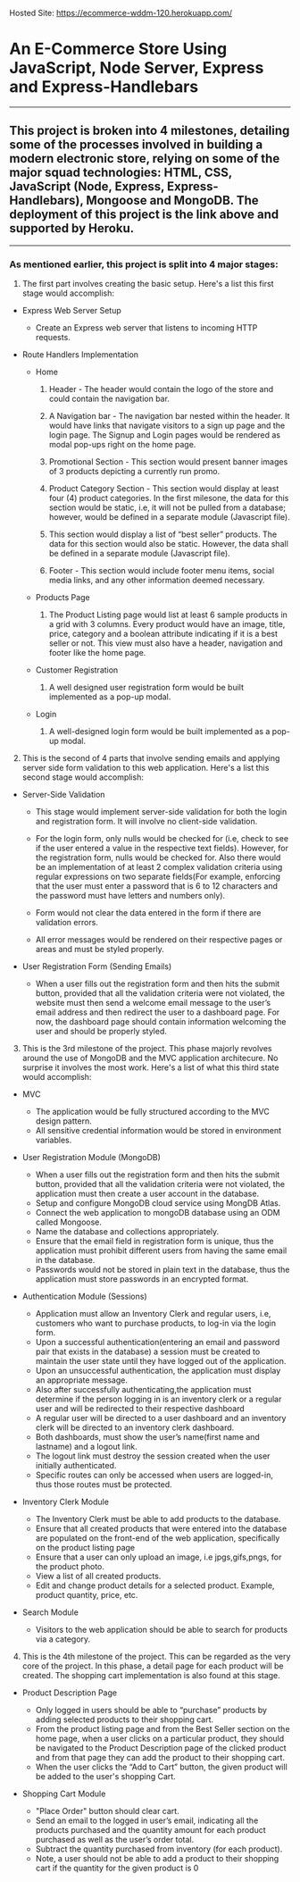 Hosted Site: https://ecommerce-wddm-120.herokuapp.com/

# An E-Commerce Store Using JavaScript, Node Server, Express and Express-Handlebars

***

## This project is broken into 4 milestones, detailing some of the processes involved in building a modern electronic store, relying on some of the major squad technologies: HTML, CSS, JavaScript (Node, Express, Express-Handlebars), Mongoose and MongoDB. The deployment of this project is the link above and supported by Heroku.

***

### As mentioned earlier, this project is split into 4 major stages:

1. The first part involves creating the basic setup. Here's a list this first stage would accomplish:

* Express Web Server Setup
	+ Create an Express web server that listens to incoming HTTP requests.

* Route Handlers Implementation
	+ Home 

		1. Header - The header would contain the logo of the store and could contain the navigation bar.

		2. A Navigation bar - The navigation bar nested within the header. It would have links that navigate visitors to  a sign up page and the login page. The Signup and Login pages would be rendered as modal pop-ups right on the home page. 

		3. Promotional Section - This section would present banner images of 3 products depicting a currently run promo.

		4. Product Category Section - This section would display at least four (4) product categories. In the first milesone, the data for this section would be static, i.e, it will not be pulled from a database; however, would be defined in a separate module (Javascript file).

		5. This section would display a list of “best seller” products. The data for this section would also be static. 
		However, the data shall be defined in a separate module (Javascript file).

		6. Footer  - This section would include footer menu items, social media links, and any other information deemed necessary.

	+ Products Page

		1. The Product Listing page would list at least 6 sample products in a  grid with 3 columns. Every product would have an image, title, price, category and a boolean attribute indicating if it is a best seller or not. This view must also have a header, navigation and footer like the home page. 

	+ Customer Registration

		1. A well designed user registration form would be built implemented as a pop-up modal. 

	+ Login

		1. A well-designed login form would be built implemented as a pop-up modal. 
 

2. This is the second of 4 parts that involve sending emails and applying server side form validation to this web application. Here's a list this second stage would accomplish:


* Server-Side Validation
	+ This stage would implement server-side validation for both the login and registration form. It will involve no client-side validation.

	+ For the login form, only nulls would be checked for (i.e, check to see if the user entered a value in the respective text fields). However, for the registration form, nulls would be checked for. Also there would be an implementation of at least 2 complex validation criteria using regular expressions on two separate fields(For example, enforcing that the user must enter a password that is 6 to 12 characters and the password must have letters and numbers only). 

	+ Form would not clear the data entered in the form if there are validation errors.

	+ All error messages would be rendered on their respective pages or areas and must be styled properly.

* User Registration Form (Sending Emails)

	+ When a user fills out the registration form and then hits the submit button, provided that all the validation criteria were not violated, the website must then send a welcome email message to the user’s email address and then redirect the user to a dashboard page. For now, the dashboard page should contain information welcoming the user and should be properly styled.
	
3. This is the 3rd milestone of the project. This phase majorly revolves around the use of MongoDB and the MVC application architecure. No surprise it involves the most work. Here's a list of what this third state would accomplish:

* MVC
	+ The application would be fully structured according to the MVC design pattern. 
	+ All sensitive credential information would be stored in environment variables.  
	
* User Registration Module (MongoDB) 
	+ When a user fills out the registration form and then hits the submit button, provided that all the validation criteria were not violated, the application must then create a user account in the database. 
	+ Setup and configure MongoDB cloud service using MongDB Atlas.
	+ Connect the web application to mongoDB database using  an ODM called Mongoose.
	+ Name the database and collections appropriately.
	+ Ensure that the email field in registration form is unique, thus the application must prohibit different users from having the same email in the database.
	+ Passwords would not be stored in plain text in the database, thus the application must store passwords in an encrypted format.
	
* Authentication Module (Sessions)
	+ Application must allow an Inventory Clerk and  regular users, i.e, customers who want to purchase products, to log-in via the login form.
	+ Upon a successful authentication(entering an email and password pair that exists in the database) a session must be created to maintain the user state until they have logged out of the application. 
	+ Upon an unsuccessful authentication, the application must display an appropriate message.
	+ Also after successfully authenticating,the application must determine if the person logging in is an inventory clerk or a regular user and will be redirected to their respective dashboard
	+ A regular user will be directed to a user dashboard and an inventory clerk will be directed to an inventory clerk dashboard.
	+ Both dashboards, must show the user’s name(first name and lastname) and a logout link.
	+ The logout link must destroy the session created when the user initially authenticated.
	+ Specific routes can only be accessed when users are logged-in, thus those routes must be protected.
	
* Inventory Clerk Module
	+ The Inventory Clerk must be able to add products to the database.
	+ Ensure that all created products that were entered into the database are populated on the front-end of the web application, specifically on the product listing page
	+ Ensure that a user can only upload an image, i.e jpgs,gifs,pngs, for the product photo.
	+ View a list of  all created products.
	+ Edit and change product details for a selected product. Example, product quantity, price, etc.
	
* Search Module 
	+ Visitors to the web application should be able to search for products via a category. 
	
4. This is the 4th milestone of the project. This can be regarded as the very core of the project. In this phase, a detail page for each product will be created. The shopping cart implementation is also found at this stage.

* Product Description Page
	+ Only logged in users should be able to “purchase”  products by adding selected products to their shopping cart.
	+ From the product listing page and from the Best Seller section on the home page, when a user clicks on a particular product, they should be navigated to the Product Description page of the clicked product and from that page they can add the product to their shopping cart.
	+ When the user clicks the “Add to Cart” button, the given product will be added to the user's shopping Cart.
	
* Shopping Cart Module 
	+ "Place Order" button should clear cart.
	+ Send an email to the logged in user’s email, indicating all the products purchased and the quantity amount for each product purchased as well as the user’s order total.  
	+ Subtract the quantity purchased from inventory (for each product).
	+ Note, a user should not be able to add a product to their shopping cart if the quantity for the given product is 0


 

